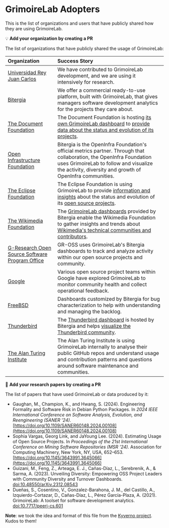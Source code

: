 # GrimoireLab Adopters

This is the list of organizations and users that have publicly shared how
they are using GrimoireLab.

💡 **Add your organization by creating a PR**

The list of organizations that have publicly shared the usage of GrimoireLab:

| Organization                      | Success Story                                                                                                                                  |
|:----------------------------------|:-----------------------------------------------------------------------------------------------------------------------------------------------|
| [Universidad Rey Juan Carlos](https://www.urjc.es) | We have contributed to GrimoireLab development, and we are using it intensively for research. |
| [Bitergia](https://bitergia.com/) | We offer a commercial ready-to-use platform, built with GrimoireLab, that gives managers software development analytics for the projects they care about. |
| [The Document Foundation](https://www.documentfoundation.org/) | The Document Foundation is hosting [its own GrimoireLab dashboard](https://dashboard.documentfoundation.org/) to [provide data about the status and evolution of its projects](https://blog.documentfoundation.org/blog/2017/08/02/dashboard-announcement/). |
| [Open Infrastructure Foundation](https://openinfra.dev) | Bitergia is the OpenInfra Foundation's official metrics partner. Through that collaboration, the OpenInfra Foundation uses GrimoireLab to follow and visualize the activity, diversity and growth of OpenInfra communities. |
| [The Eclipse Foundation](https://eclipse.org) | The Eclipse Foundation is using GrimoireLab to provide [information and insights](https://metrics.eclipse.org) about the status and evolution of its [open source projects](https://projects.eclipse.org). |
| [The Wikimedia Foundation](https://wikimediafoundation.org/) | The [GrimoireLab dashboards](https://wikimedia.biterg.io/) provided by Bitergia enable the Wikimedia Foundation to gather insights and trends about [Wikimedia's technical communities and contributors](https://developer.wikimedia.org/). |
| [G-Research Open Source Software Program Office](https://www.gresearch.com/teams/open-source-software/) | GR-OSS uses GrimoireLab's Bitergia dashboards to track and analyze activity within our open source projects and community. |
| [Google](https://www.google.com/) | Various open source project teams within Google have explored GrimoireLab to monitor community health and collect operational feedback. |
| [FreeBSD](https://grimoire.freebsd.org/) | Dashboards customized by Bitergia for bug characterization to help with understanding and managing the backlog.|
| [Thunderbird](https://www.thunderbird.net/) | The [Thunderbird dashboard](https://thunderbird.biterg.io/) is hosted by Bitergia and helps [visualize the Thunderbird community](https://blog.thunderbird.net/2024/12/visualizing-the-thunderbird-community-with-bitergia/). |
| [The Alan Turing Institute](https://www.turing.ac.uk/) | The Alan Turing Institute is using GrimoireLab internally to analyse their public GitHub repos and understand usage and contribution patterns and questions around software maintenance and communities. |
<!-- to append the table: insert a line above, using the format below
| [name](URL) | brief description of how you are using GrimoireLab |
-->

📜 **Add your research papers by creating a PR**

The list of papers that have used GrimoireLab or data produced by it:
* Gaughan, M., Champion, K., and Hwang, S. (2024). Engineering Formality and Software Risk in Debian Python Packages. In _2024 IEEE International Conference on Software Analysis, Evolution, and Reengineering (SANER '24)._ [https://doi.org/10.1109/SANER60148.2024.00108](https://doi.org/10.1109/SANER60148.2024.00108)
* Sophia Vargas, Georg Link, and JaYoung Lee. (2024). Estimating Usage of Open Source Projects. In _Proceedings of the 21st International Conference on Mining Software Repositories (MSR '24)._ Association for Computing Machinery, New York, NY, USA, 652–653. [https://doi.org/10.1145/3643991.3645066](https://doi.org/10.1145/3643991.3645066)
* Guizani, M., Feng, Z., Arteaga, E. J., Cañas-Díaz, L., Serebrenik, A., & Sarma, A. (2023).
  Unveiling Diversity: Empowering OSS Project Leaders with Community Diversity and Turnover Dashboards.
  [doi:10.48550/arXiv.2312.08543](https://doi.org/10.48550/arXiv.2312.08543)
* Dueñas, S., Cosentino, V., Gonzalez-Barahona, J. M., del Castillo, A., Izquierdo-Cortazar, D., Cañas-Díaz, L., Pérez García-Plaza, A. (2021). GrimoireLab: A toolset for software development analytics. [doi:10.7717/peerj-cs.601](https://doi.org/10.7717/peerj-cs.601)

<!-- Please use APA Citation style and include a link to the paper. -->

**Note**: we took the idea and format of this file from the
[Kyverno project](https://github.com/kyverno/kyverno/). Kudos to them!
